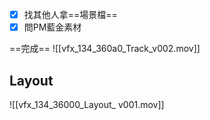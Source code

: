 -  [x] 找其他人拿==場景檔==
-  [x] 問PM藍金素材

==完成==
![[vfx_134_360a0_Track_v002.mov]]

## Layout
![[vfx_134_36000_Layout_ v001.mov]]